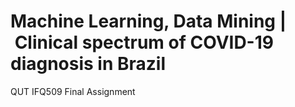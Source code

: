 # Machine Learning, Data Mining | Clinical spectrum of COVID-19 diagnosis in Brazil

QUT IFQ509 Final Assignment


